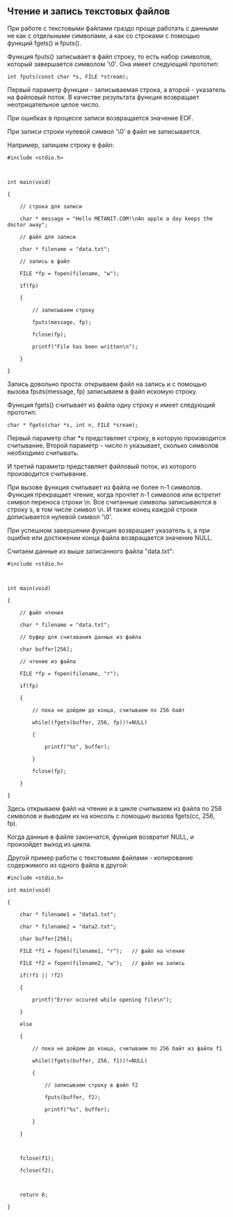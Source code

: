 ## Чтение и запись текстовых файлов

При работе с текстовыми файлами граздо проще работать с данными не как с отдельными символами, а как со строками с помощью функций fgets() и fputs().

Функция fputs() записывает в файл строку, то есть набор символов, который завершается символом '\0'. Она имеет следующий прототип:

```
int fputs(const char *s, FILE *stream);
```

Первый параметр функции - записываемая строка, а второй - указатель на файловый поток. В качестве результата функция возвращает неотрицательное целое число. 

При ошибках в процессе записи возвращается значение EOF.

При записи строки нулевой символ '\0' в файл не записывается.

Например, запишем строку в файл:

```
#include <stdio.h>

 

int main(void)

{

    // строка для записи

    char * message = "Hello METANIT.COM!\nAn apple a day keeps the doctor away";

    // файл для записи

    char * filename = "data.txt";

    // запись в файл

    FILE *fp = fopen(filename, "w");

    if(fp)

    {

        // записываем строку

        fputs(message, fp);

        fclose(fp);

        printf("File has been written\n");

    }

}
```

Запись довольно проста: открываем файл на запись и с помощью вызова fputs(message, fp) записываем в файл искомую строку.

Функция fgets() считывает из файла одну строку и имеет следующий прототип:

```
char * fgets(char *s, int n, FILE *sream);
```

Первый параметр char *s представляет строку, в которую производится считывание. Второй параметр - число n указывает, сколько символов необходимо считывать. 

И третий параметр представляет файловый поток, из которого производится считывание.

При вызове функция считывает из файла не более n-1 символов. Функция прекращает чтение, когда прочтет n-1 символов или встретит символ переноса строки \n. Все считанные символы записываются в строку s, в том числе символ \n. И также конец каждой строки дописывается нулевой символ '\0'.

При успешном завершении функция возвращает указатель s, а при ошибке или достижении конца файла возвращается значение NULL.

Считаем данные из выше записанного файла "data.txt":

```
#include <stdio.h>

 

int main(void)

{

    // файл чтения

    char * filename = "data.txt";

    // буфер для считавания данных из файла

    char buffer[256];

    // чтение из файла

    FILE *fp = fopen(filename, "r");

    if(fp)

    {

        // пока не дойдем до конца, считываем по 256 байт

        while((fgets(buffer, 256, fp))!=NULL)

        {

            printf("%s", buffer);

        }

        fclose(fp);

    } 

}
```

Здеcь открываем файл на чтение и в цикле считываем из файла по 256 символов и выводим их на консоль с помощью вызова fgets(cc, 256, fp). 

Когда данные в файле закончатся, функция возвратит NULL, и произойдет выход из цикла.

Другой пример работы с текстовыми файлами - копирование содержимого из одного файла в другой:

```
#include <stdio.h>

int main(void)

{

	char * filename1 = "data1.txt";

	char * filename2 = "data2.txt";

	char buffer[256];

	FILE *f1 = fopen(filename1, "r");   // файл на чтение

    FILE *f2 = fopen(filename2, "w");   // файл на запись

	if(!f1 || !f2)

	{

		printf("Error occured while opening file\n");

	}

	else

	{

		// пока не дойдем до конца, считываем по 256 байт из файла f1

        while((fgets(buffer, 256, f1))!=NULL)

        {

            // записываем строку в файл f2

            fputs(buffer, f2);

            printf("%s", buffer);

        }

	}

	

	fclose(f1);

	fclose(f2);

	

	return 0;

}

